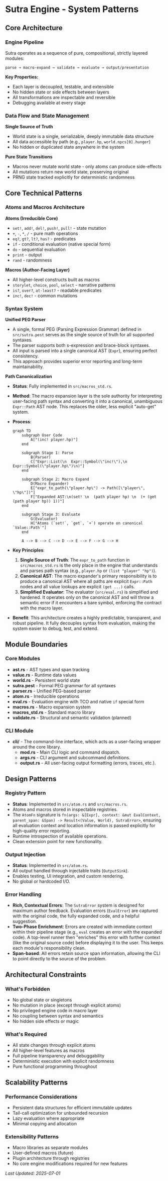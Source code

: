 # Sutra Engine - System Patterns

## Core Architecture

### Engine Pipeline

Sutra operates as a sequence of pure, compositional, strictly layered modules:

```
parse → macro-expand → validate → evaluate → output/presentation
```

**Key Properties:**

- Each layer is decoupled, testable, and extensible
- No hidden state or side effects between layers
- All transformations are inspectable and reversible
- Debugging available at every stage

### Data Flow and State Management

**Single Source of Truth**

- World state is a single, serializable, deeply immutable data structure
- All data accessible by path (e.g., `player.hp`, `world.npcs[0].hunger`)
- No hidden or duplicated state anywhere in the system

**Pure State Transitions**

- Macros never mutate world state - only atoms can produce side-effects
- All mutations return new world state, preserving original
- PRNG state tracked explicitly for deterministic randomness

## Core Technical Patterns

### Atoms and Macros Architecture

**Atoms (Irreducible Core)**

- `set!`, `add!`, `del!`, `push!`, `pull!` - state mutation
- `+`, `-`, `*`, `/` - pure math operations
- `eq?`, `gt?`, `lt?`, `has?` - predicates
- `if` - conditional evaluation (native special form)
- `do` - sequential evaluation
- `print` - output
- `rand` - randomness

**Macros (Author-Facing Layer)**

- All higher-level constructs built as macros
- `storylet`, `choice`, `pool`, `select` - narrative patterns
- `is?`, `over?`, `at-least?` - readable predicates
- `inc!`, `dec!` - common mutations

### Syntax System

**Unified PEG Parser**

- A single, formal PEG (Parsing Expression Grammar) defined in `src/sutra.pest` serves as the single source of truth for all supported syntaxes.
- The parser supports both s-expression and brace-block syntaxes.
- All input is parsed into a single canonical AST (`Expr`), ensuring perfect consistency.
- This approach provides superior error reporting and long-term maintainability.

**Path Canonicalization**

- **Status**: Fully implemented in `src/macros_std.rs`.
- **Method**: The macro expansion layer is the sole authority for interpreting user-facing path syntax and converting it into a canonical, unambiguous `Expr::Path` AST node. This replaces the older, less explicit "auto-get" system.
- **Process**:

  ```mermaid
  graph TD
      subgraph User Code
          A["(inc! player.hp)"]
      end

      subgraph Stage 1: Parse
          B(Parser)
          C["Expr::List(\n  Expr::Symbol(\"inc!\"),\n  Expr::Symbol(\"player.hp\")\n)"]
      end

      subgraph Stage 2: Macro Expand
          D(Macro Expander)
          E["expr_to_path(\"player.hp\") -> Path([\"player\", \"hp\"])"]
          F["Expanded AST:\n(set! \n  (path player hp) \n  (+ (get (path player hp)) 1))"]
      end

      subgraph Stage 3: Evaluate
          G(Evaluator)
          H["Atoms (`set!`, `get`, `+`) operate on canonical `Value::Path`"]
      end

      A --> B --> C --> D --> E --> F --> G --> H
  ```

- **Key Principles**:
  1. **Single Source of Truth**: The `expr_to_path` function in `src/macros_std.rs` is the only place in the engine that understands and parses path syntax (e.g., `player.hp` or `(list "player" "hp")`).
  2. **Canonical AST**: The macro expander's primary responsibility is to produce a canonical AST where all paths are explicit `Expr::Path` nodes and all value lookups are explicit `(get ...)` calls.
  3. **Simplified Evaluator**: The evaluator (`src/eval.rs`) is simplified and hardened. It operates only on the canonical AST and will throw a semantic error if it encounters a bare symbol, enforcing the contract with the macro layer.
- **Benefit**: This architecture creates a highly predictable, transparent, and robust pipeline. It fully decouples syntax from evaluation, making the system easier to debug, test, and extend.

## Module Boundaries

### Core Modules

- **ast.rs** - AST types and span tracking
- **value.rs** - Runtime data values
- **world.rs** - Persistent world state
- **sutra.pest** - Formal PEG grammar for all syntaxes
- **parser.rs** - Unified PEG-based parser
- **atom.rs** - Irreducible operations
- **eval.rs** - Evaluation engine with TCO and native `if` special form
- **macros.rs** - Macro expansion system
- **macros_std.rs** - Standard macro library
- **validate.rs** - Structural and semantic validation (planned)

### CLI Module

- **cli/** - The command-line interface, which acts as a user-facing wrapper around the core library.
  - **mod.rs** - Main CLI logic and command dispatch.
  - **args.rs** - CLI argument and subcommand definitions.
  - **output.rs** - All user-facing output formatting (errors, traces, etc.).

## Design Patterns

### Registry Pattern

- **Status**: Implemented in `src/atom.rs` and `src/macros.rs`.
- Atoms and macros stored in inspectable registries.
- The `AtomFn` signature is `fn(args: &[Expr], context: &mut EvalContext, parent_span: &Span) -> Result<(Value, World), SutraError>`, ensuring all evaluation context and location information is passed explicitly for high-quality error reporting.
- Runtime introspection of available operations.
- Clean extension point for new functionality.

### Output Injection

- **Status**: Implemented in `src/atom.rs`.
- All output handled through injectable traits (`OutputSink`).
- Enables testing, UI integration, and custom rendering.
- No global or hardcoded I/O.

### Error Handling

- **Rich, Contextual Errors**: The `SutraError` system is designed for maximum author feedback. Evaluation errors (`EvalError`) are captured with the original code, the fully expanded code, and a helpful suggestion.
- **Two-Phase Enrichment**: Errors are created with immediate context within their pipeline stage (e.g., `eval` creates an error with the expanded code). A top-level runner then "enriches" this error with further context (like the original source code) before displaying it to the user. This keeps each module's responsibility clean.
- **Span-based**: All errors retain source span information, allowing the CLI to point directly to the source of the problem.

## Architectural Constraints

### What's Forbidden

- No global state or singletons
- No mutation in place (except through explicit atoms)
- No privileged engine code in macro layer
- No coupling between syntax and semantics
- No hidden side effects or magic

### What's Required

- All state changes through explicit atoms
- All higher-level features as macros
- Full pipeline transparency and debuggability
- Deterministic execution with explicit randomness
- Pure functional programming throughout

## Scalability Patterns

### Performance Considerations

- Persistent data structures for efficient immutable updates
- Tail-call optimization for unbounded recursion
- Lazy evaluation where appropriate
- Minimal copying and allocation

### Extensibility Patterns

- Macro libraries as separate modules
- User-defined macros (future)
- Plugin architecture through registries
- No core engine modifications required for new features

_Last Updated: 2025-07-01_
